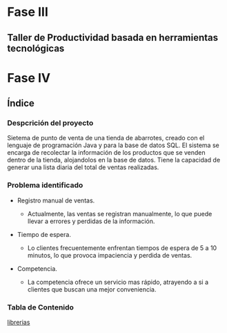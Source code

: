 # Fase III
## Taller de Productividad basada en herramientas tecnológicas


# Fase IV
## Índice
### Despcrición del proyecto

Sietema de punto de venta de una tienda de abarrotes, creado con el lenguaje de programación Java y para la base de datos SQL. El sistema se encarga de recolectar la información de los productos que se venden dentro de la tienda, alojandolos en la base de datos. Tiene la capacidad de generar una lista diaria del total de ventas realizadas. 

### Problema identificado

* Registro manual de ventas.
  - Actualmente, las ventas se registran manualmente, lo que puede llevar a errores y perdidas de la información. 

* Tiempo de espera.
  - Lo clientes frecuentemente enfrentan tiempos de espera de 5 a 10 minutos, lo que provoca impaciencia y perdida de ventas. 

* Competencia.
  - La competencia ofrece un servicio mas rápido, atrayendo a si a clientes que buscan una mejor conveniencia.

### Tabla de Contenido
[librerias](https://github.com/2608995/Fase-III/tree/519d3ec3f00c383243a3a556618b517a2140671e/librerias)



